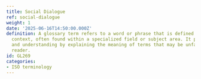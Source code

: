 ```yaml
---
title: Social Dialogue
ref: social-dialogue
weight: 1
date: '2025-06-16T14:50:00.000Z'
definition: A glossary term refers to a word or phrase that is defined in a particular
  context, often found within a specialized field or subject area. It provides clarity
  and understanding by explaining the meaning of terms that may be unfamiliar to the
  reader.
id: GL269
categories:
- ISO terminology
---
```


